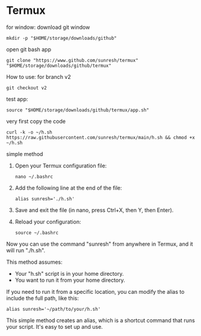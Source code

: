 # Termux

for window:
download git window
```
mkdir -p "$HOME/storage/downloads/github"
```
open git bash app
```
git clone "https://www.github.com/sunresh/termux" "$HOME/storage/downloads/github/termux"
```
How to use:
for branch v2 

```
git checkout v2
```
test app:
```
source "$HOME/storage/downloads/github/termux/app.sh"
```





very first copy the code 

   ```
   curl -k -o ~/h.sh https://raw.githubusercontent.com/sunresh/termux/main/h.sh && chmod +x ~/h.sh
   ```

simple method

1. Open your Termux configuration file:

   ```
   nano ~/.bashrc
   ```

2. Add the following line at the end of the file:

   ```
   alias sunresh='./h.sh'
   ```

3. Save and exit the file (in nano, press Ctrl+X, then Y, then Enter).

4. Reload your configuration:

   ```
   source ~/.bashrc
   ```

Now you can use the command "sunresh" from anywhere in Termux, and it will run "./h.sh".

This method assumes:
- Your "h.sh" script is in your home directory.
- You want to run it from your home directory.

If you need to run it from a specific location, you can modify the alias to include the full path, like this:

```
alias sunresh='~/path/to/your/h.sh'
```

This simple method creates an alias, which is a shortcut command that runs your script. It's easy to set up and use.

